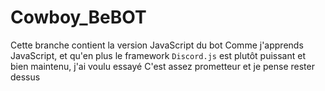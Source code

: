 # Cowboy_BeBOT
Cette branche contient la version JavaScript du bot
Comme j'apprends JavaScript, et qu'en plus le framework `Discord.js` est plutôt puissant et bien maintenu, j'ai voulu essayé
C'est assez prometteur et je pense rester dessus
